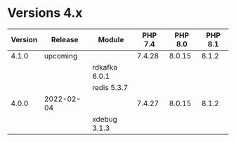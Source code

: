 <!-- markdownlint-disable MD013 -->
# Versions 4.x

| Version | Release    | Module            | PHP 7.4 | PHP 8.0 | PHP 8.1 |
|---------|------------|-------------------|---------|---------|---------|
| 4.1.0   | upcoming   |                   |  7.4.28 |  8.0.15 |  8.1.2  |
|         |            | rdkafka 6.0.1     |         |         |         |
|         |            | redis 5.3.7       |         |         |         |
| 4.0.0   | 2022-02-04 |                   |  7.4.27 |  8.0.15 |  8.1.2  |
|         |            | xdebug 3.1.3      |         |         |         |
